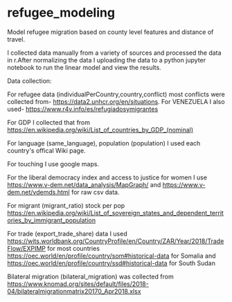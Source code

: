 # refugee_modeling
Model refugee migration based on county level features and distance of travel.

I collected data manually from a variety of sources and processed the data in r.After normalizing the data I uploading the data to a python jupyter notebook to run the linear model and view the results.

Data collection:

For refugee data (individualPerCountry,country,conflict) most conflicts were collected from- https://data2.unhcr.org/en/situations. For VENEZUELA I also used- https://www.r4v.info/es/refugiadosymigrantes


For GDP I collected that from 
https://en.wikipedia.org/wiki/List_of_countries_by_GDP_(nominal)

For language (same_language), population  (population) I used each country's offical Wiki page.

For touching I use google maps.

For the liberal democracy index and access to justice for women I use https://www.v-dem.net/data_analysis/MapGraph/ and https://www.v-dem.net/vdemds.html for raw csv data. 


For migrant (migrant_ratio) stock per pop
https://en.wikipedia.org/wiki/List_of_sovereign_states_and_dependent_territories_by_immigrant_population

For trade (export_trade_share) data I used 
https://wits.worldbank.org/CountryProfile/en/Country/ZAR/Year/2018/TradeFlow/EXPIMP for most countries
https://oec.world/en/profile/country/som#historical-data for Somalia
and https://oec.world/en/profile/country/ssd#historical-data for South Sudan

Bilateral migration (bilateral_migration) was collected from https://www.knomad.org/sites/default/files/2018-04/bilateralmigrationmatrix20170_Apr2018.xlsx

